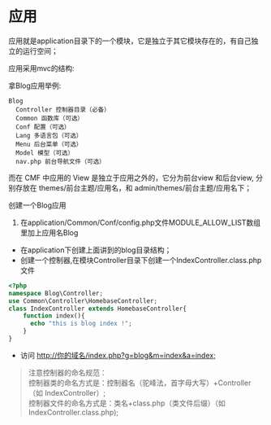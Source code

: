 # 应用

应用就是application目录下的一个模块，它是独立于其它模块存在的，有自己独立的运行空间；

应用采用mvc的结构:

拿Blog应用举例:
```
Blog
  Controller 控制器目录（必备）
  Common 函数库（可选）
  Conf 配置（可选）
  Lang 多语言包（可选）
  Menu 后台菜单（可选）
  Model 模型（可选）
  nav.php 前台导航文件（可选）
```

而在 CMF 中应用的 View 是独立于应用之外的，它分为前台view 和后台view,  分别存放在 themes/前台主题/应用名，和 admin/themes/前台主题/应用名下；

创建一个Blog应用
1. 在application/Common/Conf/config.php文件MODULE_ALLOW_LIST数组里加上应用名Blog  
* 在application下创建上面讲到的blog目录结构；
* 创建一个控制器,在模块Controller目录下创建一个IndexController.class.php文件
```php
<?php
namespace Blog\Controller;
use Common\Controller\HomebaseController;
class IndexController extends HomebaseController{
    function index(){
      echo "this is blog index !";
    }
}
```
* 访问 [http://你的域名/index.php?g=blog&m=index&a=index;]()

> 注意控制器的命名规范：  
> 控制器类的命名方式是：控制器名（驼峰法，首字母大写）+Controller （如 IndexController）;  
> 控制器文件的命名方式是：类名+class.php（类文件后缀）（如 IndexController.class.php);

